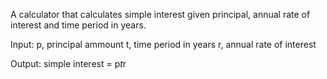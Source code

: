 A calculator that calculates simple interest given principal, annual rate of interest and time period in years.

Input: 
  p, principal ammount
  t, time period in years
  r, annual rate of interest

Output: simple interest = p*t*r
